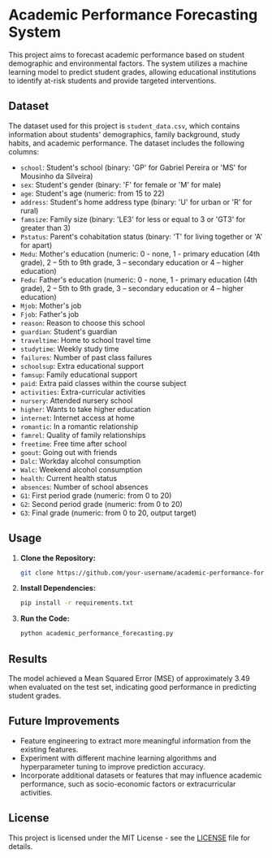 # Academic Performance Forecasting System

This project aims to forecast academic performance based on student demographic and environmental factors. The system utilizes a machine learning model to predict student grades, allowing educational institutions to identify at-risk students and provide targeted interventions.

## Dataset

The dataset used for this project is `student_data.csv`, which contains information about students' demographics, family background, study habits, and academic performance. The dataset includes the following columns:

- `school`: Student's school (binary: 'GP' for Gabriel Pereira or 'MS' for Mousinho da Silveira)
- `sex`: Student's gender (binary: 'F' for female or 'M' for male)
- `age`: Student's age (numeric: from 15 to 22)
- `address`: Student's home address type (binary: 'U' for urban or 'R' for rural)
- `famsize`: Family size (binary: 'LE3' for less or equal to 3 or 'GT3' for greater than 3)
- `Pstatus`: Parent's cohabitation status (binary: 'T' for living together or 'A' for apart)
- `Medu`: Mother's education (numeric: 0 - none, 1 - primary education (4th grade), 2 – 5th to 9th grade, 3 – secondary education or 4 – higher education)
- `Fedu`: Father's education (numeric: 0 - none, 1 - primary education (4th grade), 2 – 5th to 9th grade, 3 – secondary education or 4 – higher education)
- `Mjob`: Mother's job
- `Fjob`: Father's job
- `reason`: Reason to choose this school
- `guardian`: Student's guardian
- `traveltime`: Home to school travel time
- `studytime`: Weekly study time
- `failures`: Number of past class failures
- `schoolsup`: Extra educational support
- `famsup`: Family educational support
- `paid`: Extra paid classes within the course subject
- `activities`: Extra-curricular activities
- `nursery`: Attended nursery school
- `higher`: Wants to take higher education
- `internet`: Internet access at home
- `romantic`: In a romantic relationship
- `famrel`: Quality of family relationships
- `freetime`: Free time after school
- `goout`: Going out with friends
- `Dalc`: Workday alcohol consumption
- `Walc`: Weekend alcohol consumption
- `health`: Current health status
- `absences`: Number of school absences
- `G1`: First period grade (numeric: from 0 to 20)
- `G2`: Second period grade (numeric: from 0 to 20)
- `G3`: Final grade (numeric: from 0 to 20, output target)

## Usage

1. **Clone the Repository:**
   ```bash
   git clone https://github.com/your-username/academic-performance-forecasting.git
   ```

2. **Install Dependencies:**
   ```bash
   pip install -r requirements.txt
   ```

3. **Run the Code:**
   ```bash
   python academic_performance_forecasting.py
   ```

## Results

The model achieved a Mean Squared Error (MSE) of approximately 3.49 when evaluated on the test set, indicating good performance in predicting student grades.

## Future Improvements

- Feature engineering to extract more meaningful information from the existing features.
- Experiment with different machine learning algorithms and hyperparameter tuning to improve prediction accuracy.
- Incorporate additional datasets or features that may influence academic performance, such as socio-economic factors or extracurricular activities.

## License

This project is licensed under the MIT License - see the [LICENSE](LICENSE) file for details.
